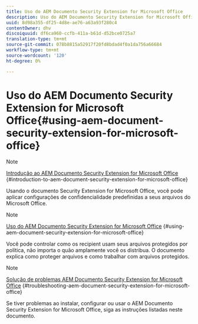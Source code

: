 ```yaml
---
title: Uso do AEM Documento Security Extension for Microsoft Office
description: Uso do AEM Documento Security Extension for Microsoft Office
uuid: 8d98a355-df25-4d8e-ae76-a63a93f280c4
contentOwner: dhv
discoiquuid: df6ca960-ccfb-411a-b61d-d52bce0725a7
translation-type: tm+mt
source-git-commit: 078b8815a52917f20fd8bdad4f0a1da756a66684
workflow-type: tm+mt
source-wordcount: '120'
ht-degree: 0%

---
```



# Uso do AEM Documento Security Extension for Microsoft Office{#using-aem-document-security-extension-for-microsoft-office}

>[!NOTE]
>
>[Introdução ao AEM Documento Security Extension for Microsoft Office](../document-security-extension-microsoft-office.md) {#introduction-to-aem-document-security-extension-for-microsoft-office}
>
>Usando o documento Security Extension for Microsoft Office, você pode aplicar configurações de confidencialidade predefinidas a seus arquivos do Microsoft Office.

>[!NOTE]
>
>[Uso do AEM Documento Security Extension for Microsoft Office](../using-aem-document-security-extension.md) {#using-aem-document-security-extension-for-microsoft-office}
>
>Você pode controlar como os recipient usam seus arquivos protegidos por política, não importa o quão amplamente você os distribua. O documento explica como proteger arquivos e como trabalhar com arquivos protegidos.

>[!NOTE]
>
>[Solução de problemas AEM Documento Security Extension for Microsoft Office](../troubleshooting-document-security-extension.md) {#troubleshooting-aem-document-security-extension-for-microsoft-office}
>
>Se tiver problemas ao instalar, configurar ou usar o AEM Documento Security Extension for Microsoft Office, siga as instruções listadas neste documento.

